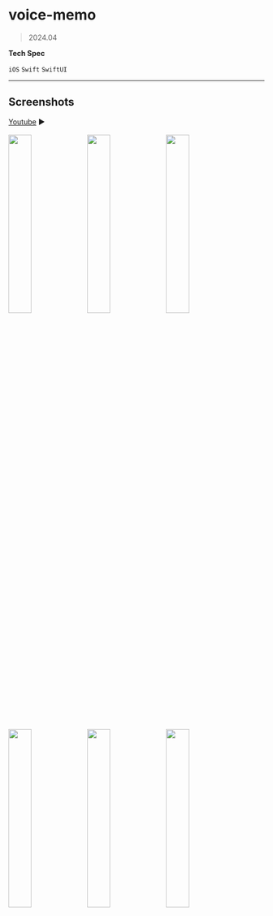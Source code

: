 # voice-memo

> 2024.04
> 

**Tech Spec**

`iOS` `Swift` `SwiftUI`

---

## Screenshots
[Youtube](https://youtu.be/bF4tDh-qpHk) ▶️
<br>
<br>
<img src="https://github.com/yh97yhyh/jujamanru/assets/47898473/416a3943-897a-44ae-a477-acd96803bc48" width="30%" height="30%"/>
<img src="https://github.com/yh97yhyh/jujamanru/assets/47898473/d7344c8c-f8b4-4d63-b292-620fe76aeb0f" width="30%" height="30%"/>
<img src="https://github.com/yh97yhyh/jujamanru/assets/47898473/cba262dc-3b75-4077-aa5f-031f595d1656" width="30%" height="30%"/>
<img src="https://github.com/yh97yhyh/jujamanru/assets/47898473/6395399b-b4b9-438d-8ba1-68b00329bf2b" width="30%" height="30%"/>
<img src="https://github.com/yh97yhyh/jujamanru/assets/47898473/edc5b507-fba8-4bba-a65e-af3b52469781" width="30%" height="30%"/>
<img src="https://github.com/yh97yhyh/jujamanru/assets/47898473/b9bc3a34-c14d-4760-97b4-d201247c5841" width="30%" height="30%"/>